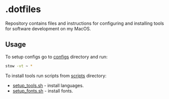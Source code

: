 # .dotfiles

Repository contains files and instructions for configuring and installing tools for software development on my MacOS.

## Usage

To setup configs go to [configs](./configs) directory and run:

```bash
stow -vt ~ *
```

To install tools run scripts from [scripts](./scripts) directory:

- [setup_tools.sh](./scripts/setup_tools.sh) - install languages.
- [setup_fonts.sh](./scripts/setup_fonts.sh) - install fonts.
